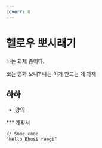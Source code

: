 ```yaml
---
coverY: 0
---
```


# 헬로우 뽀시래기

나는 과제 중이다.



뽀는 영화 보니? 나는 이거 만드는 게 과제



## 하하



* 강의

\*\*\* 계획서

```
// Some code
"Hello Bbosi raegi"
```
